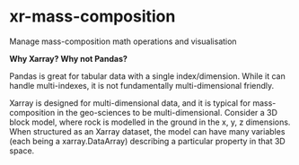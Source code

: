 # xr-mass-composition

Manage mass-composition math operations and visualisation

**Why Xarray? Why not Pandas?**

Pandas is great for tabular data with a single index/dimension.  While it can handle multi-indexes, it is not 
fundamentally multi-dimensional friendly.

Xarray is designed for multi-dimensional data, and it is typical for mass-composition in the geo-sciences
to be multi-dimensional.  Consider a 3D block model, where rock is modelled in the ground in the x, y, z
dimensions.  When structured as an Xarray dataset, the model can have many variables (each being a xarray.DataArray) 
describing a particular property in that 3D space.